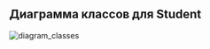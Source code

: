 ## Диаграмма классов для Student

![diagram_classes](https://github.com/user-attachments/assets/ad3f3f63-8f28-4d4b-be4e-4479eb708029)
